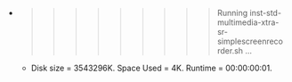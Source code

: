 * >>>>>>>>> Running inst-std-multimedia-xtra-sr-simplescreenrecorder.sh ...
  * Disk size = 3543296K. Space Used = 4K. Runtime = 00:00:00:01.
